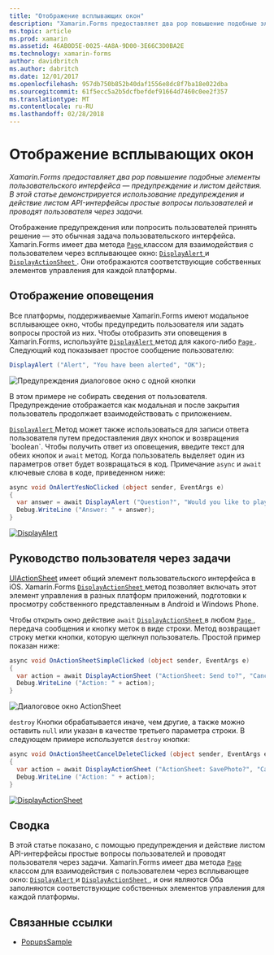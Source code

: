 ```yaml
---
title: "Отображение всплывающих окон"
description: "Xamarin.Forms предоставляет два pop повышение подобные элементы пользовательского интерфейса — предупреждение и листом действия. В этой статье демонстрируется использование предупреждения и действие листом API-интерфейсы простые вопросы пользователей и проводят пользователя через задачи."
ms.topic: article
ms.prod: xamarin
ms.assetid: 46AB0D5E-0025-4A8A-9D00-3E66C3D0BA2E
ms.technology: xamarin-forms
author: davidbritch
ms.author: dabritch
ms.date: 12/01/2017
ms.openlocfilehash: 957db750b852b40daf1556e8dc8f7ba18e022dba
ms.sourcegitcommit: 61f5ecc5a2b5dcfbefdef91664d7460c0ee2f357
ms.translationtype: MT
ms.contentlocale: ru-RU
ms.lasthandoff: 02/28/2018
---
```

# <a name="displaying-pop-ups"></a>Отображение всплывающих окон

_Xamarin.Forms предоставляет два pop повышение подобные элементы пользовательского интерфейса — предупреждение и листом действия. В этой статье демонстрируется использование предупреждения и действие листом API-интерфейсы простые вопросы пользователей и проводят пользователя через задачи._

Отображение предупреждения или попросить пользователей принять решение — это обычная задача пользовательского интерфейса. Xamarin.Forms имеет два метода [ `Page` ](https://developer.xamarin.com/api/type/Xamarin.Forms.Page/) классом для взаимодействия с пользователем через всплывающее окно: [ `DisplayAlert` ](https://developer.xamarin.com/api/member/Xamarin.Forms.Page.DisplayAlert(System.String,System.String,System.String)/) и [ `DisplayActionSheet` ](https://developer.xamarin.com/api/member/Xamarin.Forms.Page.DisplayActionSheet(System.String,System.String,System.String,System.String[])/). Они отображаются соответствующие собственных элементов управления для каждой платформы.

## <a name="displaying-an-alert"></a>Отображение оповещения

Все платформы, поддерживаемые Xamarin.Forms имеют модальное всплывающее окно, чтобы предупредить пользователя или задать вопросы простой из них. Чтобы отобразить эти оповещения в Xamarin.Forms, используйте [ `DisplayAlert` ](https://developer.xamarin.com/api/member/Xamarin.Forms.Page.DisplayAlert(System.String,System.String,System.String)/) метод для какого-либо [ `Page` ](https://developer.xamarin.com/api/type/Xamarin.Forms.Page/). Следующий код показывает простое сообщение пользователю:

```csharp
DisplayAlert ("Alert", "You have been alerted", "OK");
```

![](pop-ups-images/alert.png "Предупреждения диалоговое окно с одной кнопки")

В этом примере не собирать сведения от пользователя. Предупреждение отображается как модальная и после закрытия пользователь продолжает взаимодействовать с приложением.

[ `DisplayAlert` ](https://developer.xamarin.com/api/member/Xamarin.Forms.Page.DisplayAlert(System.String,System.String,System.String)/) Метод может также использоваться для записи ответа пользователя путем предоставления двух кнопок и возвращения `boolean`. Чтобы получить ответ из оповещения, введите текст для обеих кнопок и `await` метод. Когда пользователь выделяет один из параметров ответ будет возвращаться в код. Примечание `async` и `await` ключевые слова в коде, приведенном ниже:

```csharp
async void OnAlertYesNoClicked (object sender, EventArgs e)
{
  var answer = await DisplayAlert ("Question?", "Would you like to play a game", "Yes", "No");
  Debug.WriteLine ("Answer: " + answer);
}
```

[ ![DisplayAlert](pop-ups-images/alert2-sml.png "предупреждения диалоговое окно с кнопками")](pop-ups-images/alert2.png "диалоговое окно с кнопками на предупреждения")

## <a name="guiding-users-through-tasks"></a>Руководство пользователя через задачи

[UIActionSheet](https://developer.apple.com/library/ios/documentation/uikit/reference/uiactionsheet_class/Reference/Reference.html) имеет общий элемент пользовательского интерфейса в iOS. Xamarin.Forms [ `DisplayActionSheet` ](https://developer.xamarin.com/api/member/Xamarin.Forms.Page.DisplayActionSheet(System.String,System.String,System.String,System.String[])/) метод позволяет включать этот элемент управления в разных платформ приложений, подготовки к просмотру собственного представленным в Android и Windows Phone.

Чтобы открыть окно действие `await` [ `DisplayActionSheet` ](https://developer.xamarin.com/api/member/Xamarin.Forms.Page.DisplayActionSheet(System.String,System.String,System.String,System.String[])/) в любом [ `Page` ](https://developer.xamarin.com/api/type/Xamarin.Forms.Page/), передача сообщения и кнопку меток в виде строки. Метод возвращает строку метки кнопки, которую щелкнул пользователь. Простой пример показан ниже:

```csharp
async void OnActionSheetSimpleClicked (object sender, EventArgs e)
{
  var action = await DisplayActionSheet ("ActionSheet: Send to?", "Cancel", null, "Email", "Twitter", "Facebook");
  Debug.WriteLine ("Action: " + action);
}
```

![](pop-ups-images/action.png "Диалоговое окно ActionSheet")

`destroy` Кнопки обрабатывается иначе, чем другие, а также можно оставить `null` или указан в качестве третьего параметра строки. В следующем примере используется `destroy` кнопки:

```csharp
async void OnActionSheetCancelDeleteClicked (object sender, EventArgs e)
{
  var action = await DisplayActionSheet ("ActionSheet: SavePhoto?", "Cancel", "Delete", "Photo Roll", "Email");
  Debug.WriteLine ("Action: " + action);
}
```

[ ![DisplayActionSheet](pop-ups-images/action2-sml.png "диалоговое окно листа действий с кнопкой Destroy")](pop-ups-images/action2.png "диалоговое окно листа действий с кнопкой Destroy")

## <a name="summary"></a>Сводка

В этой статье показано, с помощью предупреждения и действие листом API-интерфейсы простые вопросы пользователей и проводят пользователя через задачи. Xamarin.Forms имеет два метода [ `Page` ](https://developer.xamarin.com/api/type/Xamarin.Forms.Page/) классом для взаимодействия с пользователем через всплывающее окно: [ `DisplayAlert` ](https://developer.xamarin.com/api/member/Xamarin.Forms.Page.DisplayAlert(System.String,System.String,System.String)/) и [ `DisplayActionSheet` ](https://developer.xamarin.com/api/member/Xamarin.Forms.Page.DisplayActionSheet(System.String,System.String,System.String,System.String[])/), и они являются Оба заполняются соответствующие собственных элементов управления для каждой платформы.



## <a name="related-links"></a>Связанные ссылки

- [PopupsSample](https://developer.xamarin.com/samples/xamarin-forms/Navigation/Pop-ups/)
